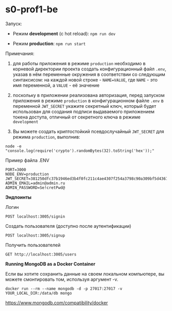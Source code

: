 # s0-prof1-be

Запуск:

- Режим **development** (с hot reload): `npm run dev`

- Режим **production**: `npm run start`

Примечания:

1. для работы приложения в режиме `production` необходимо в корневой директории проекта создать конфигурационный файл `.env`, указав в нём переменные окружения в соответствии со следующим синтаксисом: на каждой новой строке - `NAME=VALUE`, где `NAME` - это имя переменной, а `VALUE` - её значение

2. поскольку в приложении реализована авторизация, перед запуском приложения в режиме `production` в конфигурационном файле `.env` в переменной `JWT_SECRET` укажите секретный ключ, который будет использован для создания подписи выдаваемого приложением токена доступа, отличный от секретного ключа в режиме `development`

3. Вы можете создать криптостойкий псевдослучайный `JWT_SECRET` для режима `production`, выполнив:

```
node -e "console.log(require('crypto').randomBytes(32).toString('hex'));"
```

Пример файла .ENV

```
PORT=3000
NODE_ENV=production
JWT_SECRET=381250dfc37b1946ed3b4f0fc211c4ae4307f254a3798c90a309bf5d4367e08d
ADMIN_EMAIL=admin@admin.ru
ADMIN_PASSWORD=Se!cretPwd@
```

**Эндпоинты**

Логин

`POST localhost:3005/signin`

Создать пользователя (доступно после аутентификации)

`POST localhost:3005/signup`

Получить пользователей

`GET http://localhost:3005/users`

**Running MongoDB as a Docker Container**

Если вы хотите сохранить данные на своем локальном компьютере, вы можете смонтировать том, используя аргумент -v.

```
docker run --rm --name mongodb -d -p 27017:27017 -v YOUR_LOCAL_DIR:/data/db mongo
```
https://www.mongodb.com/compatibility/docker